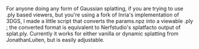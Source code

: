 For anyone doing any form of Gaussian splatting, if you are trying to use .ply based viewers, but you're using a fork of Inria's implementation of 3DGS, I made a little script that converts the params.npz  into a viewable .ply ; the converted format is equivalent to Nerfstudio's splatfacto output of splat.ply. Currently it works for either vanilla or dynamic splatting from JonathanLuiten, but is easily adjustable.

